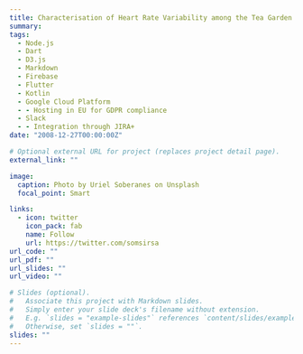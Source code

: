 ```yaml
---
title: Characterisation of Heart Rate Variability among the Tea Garden Workers of West Bengal
summary:
tags:
  - Node.js
  - Dart
  - D3.js
  - Markdown
  - Firebase
  - Flutter
  - Kotlin
  - Google Cloud Platform
  - - Hosting in EU for GDPR compliance
  - Slack
  - - Integration through JIRA+
date: "2008-12-27T00:00:00Z"

# Optional external URL for project (replaces project detail page).
external_link: ""

image:
  caption: Photo by Uriel Soberanes on Unsplash
  focal_point: Smart

links:
  - icon: twitter
    icon_pack: fab
    name: Follow
    url: https://twitter.com/somsirsa
url_code: ""
url_pdf: ""
url_slides: ""
url_video: ""

# Slides (optional).
#   Associate this project with Markdown slides.
#   Simply enter your slide deck's filename without extension.
#   E.g. `slides = "example-slides"` references `content/slides/example-slides.md`.
#   Otherwise, set `slides = ""`.
slides: ""
---
```

